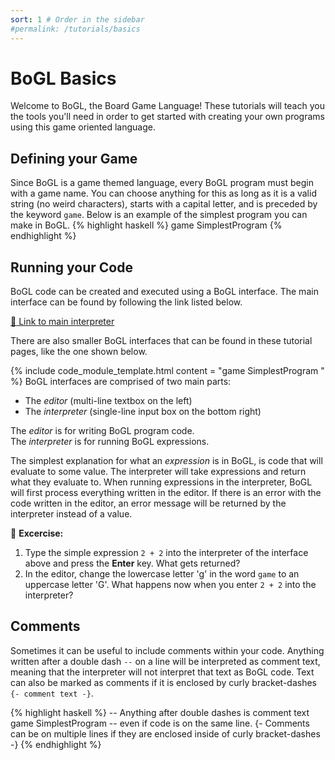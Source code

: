 ```yaml
---
sort: 1 # Order in the sidebar
#permalink: /tutorials/basics
---
```


# BoGL Basics
Welcome to BoGL, the Board Game Language! These tutorials will teach you the tools you'll need in order to get started with creating your own programs using this game oriented language.

## Defining your Game
Since BoGL is a game themed language, every BoGL program must begin with a game name. You can choose anything for this as long as it is a valid string (no weird characters), starts with a capital letter, and is preceded by the keyword `game`. Below is an example of the simplest program you can make in BoGL.
{% highlight haskell %}
game SimplestProgram
{% endhighlight %}

## Running your Code
BoGL code can be created and executed using a BoGL interface. The main interface can be found by following the link listed below. 

[:link: Link to main interpreter ](https://bogl.engr.oregonstate.edu/)

There are also smaller BoGL interfaces that can be found in these tutorial pages, like the one shown below. 

{% include code_module_template.html
content = "game SimplestProgram
"
%}
BoGL interfaces are comprised of two main parts:
- The *editor* (multi-line textbox on the left)
- The *interpreter* (single-line input box on the bottom right)  

The *editor* is for writing BoGL program code.   
The *interpreter* is for running BoGL expressions.

The simplest explanation for what an *expression* is in BoGL, is code that will evaluate to some value. The interpreter will take expressions and return what they evaluate to.
When running expressions in the interpreter, BoGL will first process everything written in the editor. If there is an error with the code written in the editor, an error message will be returned by the interpreter instead of a value.

:dart: **Excercise:**
1. Type the simple expression `2 + 2` into the interpreter of the interface above and press the **Enter** key. What gets returned?
2. In the editor, change the lowercase letter 'g' in the word `game` to an uppercase letter 'G'. What happens now when you enter `2 + 2` into the interpreter?

## Comments
Sometimes it can be useful to include comments within your code. Anything written after a double dash `--` on a line will be interpreted as comment text, meaning that the interpreter will not interpret that text as BoGL code.
Text can also be marked as comments if it is enclosed by curly bracket-dashes `{- comment text -}`.

{% highlight haskell %}
-- Anything after double dashes is comment text
game SimplestProgram -- even if code is on the same line.
{-
Comments can be
on multiple lines
if they are enclosed inside
of curly bracket-dashes
-}
{% endhighlight %}
